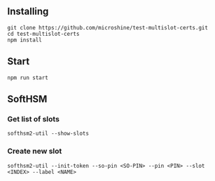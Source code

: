 ## Installing

```
git clone https://github.com/microshine/test-multislot-certs.git
cd test-multislot-certs
npm install
```

## Start

```
npm run start
```

## SoftHSM

### Get list of slots
```
softhsm2-util --show-slots
```

### Create new slot

```
softhsm2-util --init-token --so-pin <SO-PIN> --pin <PIN> --slot <INDEX> --label <NAME>
```